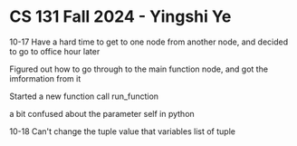 # CS 131 Fall 2024 - Yingshi Ye

10-17
Have a hard time to get to one node from another node, and decided to go to office hour later 

Figured out how to go through to the main function node, and got the imformation from it

Started a new function call run_function

a bit confused about the parameter self in python

10-18
Can't change the tuple value that variables list of tuple

